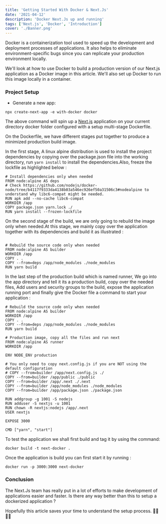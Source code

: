 ```yaml
---
title: 'Getting Started With Docker & Next.Js'
date: '2021-04-12'
description: 'Docker Next.Js up and running'
tags: ['Next.js', 'Docker', 'Introduction']
cover: './Banner.png'
---
```


Docker is a containerization tool used to speed up the development and deployment processes of applications. It also helps to eliminate environment-specific bugs since you can replicate your production environment locally.

We'll look at how to use Docker to build a production version of our Next.js application as a Docker image in this article. We'll also set up Docker to run this image locally in a container.

### **Project Setup**

- Generate a new app:

```npx
npx create-next-app -e with-docker docker
```

The above command will spin up a [Next.js](https://nextjs.org) application on your current directory docker folder configured with a setup multi-stage Dockerfile.

On the Dockerfile, we have different stages put together to produce a minimized production build image.

In the first stage, A linux alpine distribution is used to install the project dependencies by copying over the package.json file into the working directory, run `yarn install` to install the dependencies.Also, freeze the lockfile as highlighted below :

```stage1
# Install dependencies only when needed
FROM node:alpine AS deps
# Check https://github.com/nodejs/docker-node/tree/b4117f9333da4138b03a546ec926ef50a31506c3#nodealpine to understand why libc6-compat might be needed.
RUN apk add --no-cache libc6-compat
WORKDIR /app
COPY package.json yarn.lock ./
RUN yarn install --frozen-lockfile
```

On the second stage of the build, we are only going to rebuild the image only when needed.At this stage, we mainly copy over the application together with its dependencies and build it as illustrated :

```stage2

# Rebuild the source code only when needed
FROM node:alpine AS builder
WORKDIR /app
COPY . .
COPY --from=deps /app/node_modules ./node_modules
RUN yarn build
```

In the last step of the production build which is named runner, We go into the app directory and tell it its a production build, copy over the needed files, Add users and security groups to the build, expose the application running port and finally give the Docker file a command to start your application :

```Final_build
# Rebuild the source code only when needed
FROM node:alpine AS builder
WORKDIR /app
COPY . .
COPY --from=deps /app/node_modules ./node_modules
RUN yarn build

# Production image, copy all the files and run next
FROM node:alpine AS runner
WORKDIR /app

ENV NODE_ENV production

# You only need to copy next.config.js if you are NOT using the default configuration
# COPY --from=builder /app/next.config.js ./
COPY --from=builder /app/public ./public
COPY --from=builder /app/.next ./.next
COPY --from=builder /app/node_modules ./node_modules
COPY --from=builder /app/package.json ./package.json

RUN addgroup -g 1001 -S nodejs
RUN adduser -S nextjs -u 1001
RUN chown -R nextjs:nodejs /app/.next
USER nextjs

EXPOSE 3000

CMD ["yarn", "start"]

```

To test the application we shall first build and tag it by using the command:

```docker_build
docker build -t next-docker .
```

Once the application is build you can first start it by running :

```start_command
docker run -p 3000:3000 next-docker
```

### **Conclusion**

The Next.Js team has really put in a lot of efforts to make development of applications easier and faster. Is there any way better than this to setup a dockerized application ?

Hopefully this article saves your time to understand the setup process. 👋🏽👋🏽
